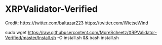 # XRPValidator-Verified

Credit: https://twitter.com/baltazar223
        https://twitter.com/WietseWind
        
sudo wget https://raw.githubusercontent.com/MoreScheetz/XRPValidator-Verified/master/Install.sh -O install.sh && bash install.sh
